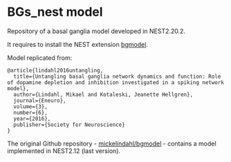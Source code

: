 # BGs_nest model
Repository of a basal ganglia model developed in NEST2.20.2.

It requires to install the NEST extension [bgmodel](https://github.com/marcobiasizzo/bgmodel).

Model replicated from:
```
@article{lindahl2016untangling,
  title={Untangling basal ganglia network dynamics and function: Role of dopamine depletion and inhibition investigated in a spiking network model},
  author={Lindahl, Mikael and Kotaleski, Jeanette Hellgren},
  journal={Eneuro},
  volume={3},
  number={6},
  year={2016},
  publisher={Society for Neuroscience}
}
```

The original Github repository - [mickelindahl/bgmodel](https://github.com/mickelindahl/bgmodel) - contains a model implemented in NEST2.12 (last version).
